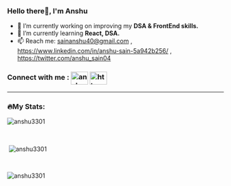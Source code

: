 <h3>Hello there👋, I'm Anshu</h3>

- 🔭 I’m currently working on improving my **DSA & FrontEnd skills.**
- 🌱 I’m currently learning **React, DSA.**
- 📫 Reach me: sainanshu40@gmail.com , https://www.linkedin.com/in/anshu-sain-5a942b256/ , https://twitter.com/anshu_sain04

<h3 align="left">Connect with me : 
<span>
<a href="https://twitter.com/anshu_sain04" target="blank"><img align="center" src="https://raw.githubusercontent.com/rahuldkjain/github-profile-readme-generator/master/src/images/icons/Social/twitter.svg" alt="anshu_sain04" height="30" width="40" /></a>
<a href="https://linkedin.com/in/https://www.linkedin.com/in/anshu-sain-5a942b256?utm_source=share&utm_campaign=share_via&utm_content=profile&utm_medium=android_app" target="blank"><img align="center" src="https://raw.githubusercontent.com/rahuldkjain/github-profile-readme-generator/master/src/images/icons/Social/linked-in-alt.svg" alt="https://www.linkedin.com/in/anshu-sain-5a942b256?utm_source=share&utm_campaign=share_via&utm_content=profile&utm_medium=android_app" height="30" width="40" /></a>
</span>
</h3>

<hr>

<h3>🔥My Stats:</h3>
<p><img align="center" src="https://github-readme-streak-stats.herokuapp.com/?user=anshu3301&theme=dark&background=000000" alt="anshu3301" /></p>
<br>
<p>&nbsp;<img align="center" src="https://github-readme-stats.vercel.app/api?username=anshu3301&show_icons=true&locale=en&theme=dark&background=000000" alt="anshu3301" "/></p>
<br>
<p><img align="left" src="https://github-readme-stats.vercel.app/api/top-langs?username=anshu3301&show_icons=true&locale=en&layout=compact&theme=dark&background=000000" alt="anshu3301" /></p>



